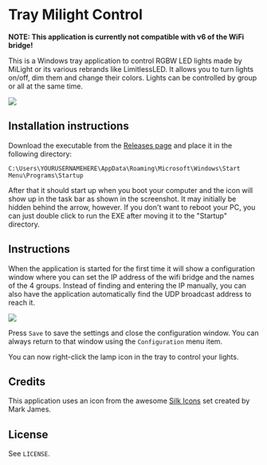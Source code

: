 Tray Milight Control
====================

**NOTE: This application is currently not compatible with v6 of the WiFi bridge!**

This is a Windows tray application to control RGBW LED lights made by MiLight or
its various rebrands like LimitlessLED. It allows you to turn lights on/off, dim
them and change their colors. Lights can be controlled by group or all at the
same time.

![](http://i.imgur.com/LWECxlG.png)

Installation instructions
-------------------------

Download the executable from the [Releases page](https://github.com/Overv/TrayLightControl/releases) and place it in the following directory:

`C:\Users\YOURUSERNAMEHERE\AppData\Roaming\Microsoft\Windows\Start Menu\Programs\Startup`

After that it should start up when you boot your computer and the icon will show up in the task bar as shown in the screenshot. It may initially be hidden behind the arrow, however. If you don't want to reboot your PC, you can just double click to run the EXE after moving it to the "Startup" directory.

Instructions
------------

When the application is started for the first time it will show a configuration
window where you can set the IP address of the wifi bridge and the names of the
4 groups. Instead of finding and entering the IP manually, you can also have the
application automatically find the UDP broadcast address to reach it.

![](http://i.imgur.com/UStaHrX.png)

Press `Save` to save the settings and close the configuration window. You can
always return to that window using the `Configuration` menu item.

You can now right-click the lamp icon in the tray to control your lights.

Credits
-------

This application uses an icon from the awesome [Silk Icons](http://www.famfamfam.com/lab/icons/silk/)
set created by Mark James.

License
-------

See `LICENSE`.
